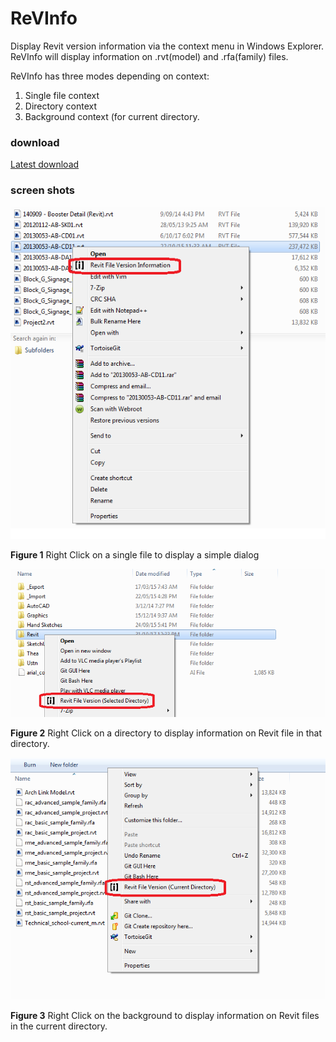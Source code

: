 # ReVInfo #

Display Revit version information via the context menu in Windows Explorer.
ReVInfo will display information on .rvt(model) and .rfa(family) files.

ReVInfo has three modes depending on context:

1. Single file context
2. Directory context
3. Background context (for current directory.

### download ###

[Latest download](https://github.com/acnicholas/revinfo/releases/latest)

### screen shots ###

![File Context Menu](img/file_context.png "File Context Menu")

**Figure 1** Right Click on a single file to display a simple dialog



![Directory Context Menu](img/dir_context.png "Directory Context Menu")

**Figure 2** Right Click on a directory to display information on Revit file in that directory.



![Background Context Menu](img/bg_context.png "Background Context Menu")

**Figure 3** Right Click on the background to display information on Revit files in the current directory.




